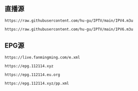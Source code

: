 <h2>直播源</h2>
<p dir="auto"><code>https://raw.githubusercontent.com/hu-gu/IPTV/main/IPV4.m3u</code>
<p dir="auto"><code>https://raw.githubusercontent.com/hu-gu/IPTV/main/IPV6.m3u</code>
<h2>EPG源</h2>
<p dir="auto"><code>https://live.fanmingming.com/e.xml</code>
<p dir="auto"><code>https://epg.112114.xyz</code>
<p dir="auto"><code>https://epg.112114.eu.org</code>
<p dir="auto"><code>https://epg.112114.xyz/pp.xml</code>
